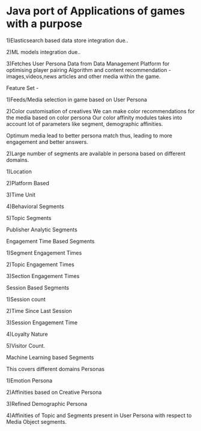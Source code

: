 # Java port of Applications of games with a purpose


1)Elasticsearch based data store integration due..

2)ML models integration due..

3)Fetches User Persona Data from Data Management Platform for optimising player pairing Algorithm and content recommendation - images,videos,news articles and other media within the game.


Feature Set - 

1)Feeds/Media selection in game based on User Persona

2)Color customisation of creatives
We can make color recommendations for the media based on color persona
Our color affinity modules takes into account lot of parameters like segment, demographic affinities.

Optimum media lead to better persona match thus, leading to more engagement and better answers.

2)Large number of segments are available in persona based on different domains.

1)Location

2)Platform Based

3)Time Unit

4)Behavioral Segments

5)Topic Segments

Publisher Analytic Segments

Engagement Time Based Segments

1)Segment Engagement Times

2)Topic Engagement Times

3)Section Engagement Times

Session Based Segments

1)Session count

2)Time Since Last Session

3)Session Engagement Time

4)Loyalty Nature

5)Visitor Count.

Machine Learning based Segments

This covers different domains Personas

1)Emotion Persona


2)Affinities based on Creative Persona


3)Refined Demographic Persona


4)Affinities of Topic and Segments present in User Persona with respect to Media Object segments.

